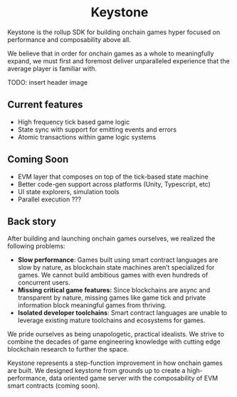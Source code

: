 <h1 align="center"> Keystone </h1>

Keystone is the rollup SDK for building onchain games hyper focused on performance and composability above all.

We believe that in order for onchain games as a whole to meaningfully expand, we must first and foremost deliver unparalleled experience that the average player is familiar with.

TODO: insert header image

## Current features

- High frequency tick based game logic
- State sync with support for emitting events and errors
- Atomic transactions within game logic systems

## Coming Soon

- EVM layer that composes on top of the tick-based state machine
- Better code-gen support across platforms (Unity, Typescript, etc)
- UI state explorers, simulation tools
- Parallel execution ???

## Back story

After building and launching onchain games ourselves, we realized the following problems:

- **Slow performance**: Games built using smart contract languages are slow by nature, as blockchain state machines aren’t specialized for games. We cannot build ambitious games with even hundreds of concurrent users.
- **Missing critical game features:** Since blockchains are async and transparent by nature, missing games like game tick and private information block meaningful games from thriving.
- **Isolated developer toolchains**: Smart contract languages are unable to leverage existing mature toolchains and ecosystems for games.

We pride ourselves as being unapologetic, practical idealists. We strive to combine the decades of game engineering knowledge with cutting edge blockchain research to further the space.

Keystone represents a step-function improvement in how onchain games are built. We designed keystone from grounds up to create a high-performance, data oriented game server with the composability of EVM smart contracts (coming soon).

